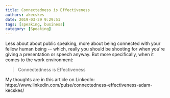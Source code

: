 ```yaml
---
title: Connectedness is Effectiveness
authors: akecskes
date: 2019-03-29 9:29:51
tags: [speaking, business]
category: [Speaking]
---
```


<p>Less about about public speaking, more about being connected with your fellow human being -- which, really you should be shooting for when you're giving a presentation or speech anyway. But more specifically, when it comes to the work environment:</p>
<blockquote class="inlinequote">
<p>Connectedness is Effectiveness</p>
</blockquote>
<p>My thoughts are in this article on LinkedIn: https://www.linkedin.com/pulse/connectedness-effectiveness-adam-kecskes/</p>